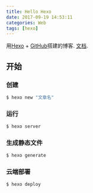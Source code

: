 ```yaml
---
title: Hello Hexo
date: 2017-09-19 14:53:11
categories: Web
tags: [hexo]
---
```

用[Hexo](https://hexo.io/) + [GitHub](https://github.com/hexojs/hexo/issues)搭建的博客.
[文档](https://hexo.io/zh-cn/docs/index.html).
<!--more-->
## 开始

### 创建 

``` bash
$ hexo new "文章名"
```


### 运行

``` bash
$ hexo server
```


### 生成静态文件

``` bash
$ hexo generate
```


### 云端部署

``` bash
$ hexo deploy
```

